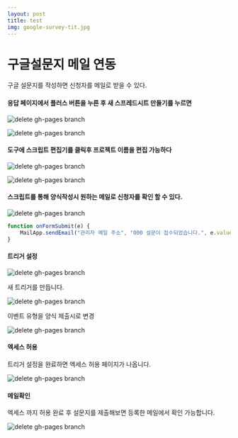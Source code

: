 ```yaml
---
layout: post
title: test
img: google-survey-tit.jpg
---
```



# 구글설문지 메일 연동
구글 설문지를 작성하면 신청자를 메일로 받을 수 있다. 

#### 응답 페이지에서 플러스 버튼을 누른 후 새 스프레드시트 만들기를 누르면

![delete gh-pages branch]({{site.baseurl}}/images/gogle_survey_1.jpg)

![delete gh-pages branch]({{site.baseurl}}/images/gogle_survey_2.jpg)

#### 도구에 스크립트 편집기를 클릭후 프로젝트 이름을 편집 가능하다

![delete gh-pages branch]({{site.baseurl}}/images/gogle_survey_3.jpg)

![delete gh-pages branch]({{site.baseurl}}/images/gogle_survey_4.jpg)

#### 스크립트를 통해 양식작성시 원하는 메일로 신청자를 확인 할 수 있다.

![delete gh-pages branch]({{site.baseurl}}/images/gogle_survey_5.jpg)

```javascript
function onFormSubmit(e) {
    MailApp.sendEmail("관리자 메일 주소", "000 설문이 접수되었습니다.", e.values);
}
```

#### 트리거 설정

![delete gh-pages branch]({{site.baseurl}}/images/gogle_survey_6.jpg)

새 트리거를 만듭니다.

![delete gh-pages branch]({{site.baseurl}}/images/gogle_survey_7.jpg)

이벤트 유형을 양식 제출시로 변경

![delete gh-pages branch]({{site.baseurl}}/images/gogle_survey_8.jpg)

#### 엑세스 허용

트리거 설정을 완료하면 엑세스 허용 페이지가 나옵니다.

![delete gh-pages branch]({{site.baseurl}}/images/gogle_survey_9.jpg)

#### 메일확인

엑세스 까지 허용 완료 후 설문지를 제출해보면 등록한 메일에서 확인 가능합니다.

![delete gh-pages branch]({{site.baseurl}}/images/gogle_survey_10.jpg)

